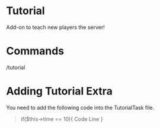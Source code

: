 # Tutorial
Add-on to teach new players the server!


# Commands
/tutorial


# Adding Tutorial Extra
You need to add the following code into the TutorialTask ​​file.
>if($this->time == 10){
> Code Line
> }
